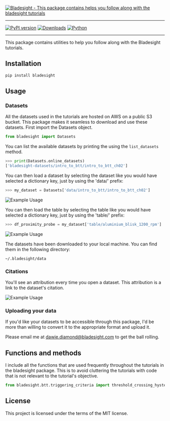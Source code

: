[![Bladesight - This package contains helps you follow along with the bladesight tutorials](https://intro-to-btt-using-python-assets.s3.amazonaws.com/bladesight_logo_horizontal_ORIGINAL.jpg)](https://github.com/Bladesight)

------------------------------------------------------------------------

[![PyPI version](https://badge.fury.io/py/bladesight.svg)](https://badge.fury.io/py/bladesight)
[![Downloads](https://static.pepy.tech/badge/bladesight)](https://static.pepy.tech/badge/bladesight)
[![Python](https://img.shields.io/badge/python-3.9+-blue.svg)](https://img.shields.io/badge/python-3.9+-blue.svg)
_________________

This package contains utilities to help you follow along with the Bladesight tutorials.

## Installation

```bash
pip install bladesight
```

## Usage

### Datasets

All the datasets used in the tutorials are hosted on AWS on a public S3 bucket. This package makes it seamless to download and use these datasets. First import the Datasets object.

```python
from bladesight import Datasets
```

You can list the available datasets by printing the using the `list_datasets` method.

```python
>>> print(Datasets.online_datasets)
['bladesight-datasets/intro_to_btt/intro_to_btt_ch02']
```
You can then load a dataset by selecting the dataset like you would have selected a dictionary key, just by using the 'data/' prefix:

```python
>>> my_dataset = Datasets['data/intro_to_btt/intro_to_btt_ch02']
```
![Example Usage](https://intro-to-btt-using-python-assets.s3.amazonaws.com/load_dataset.gif)


You can then load the table by selecting the table like you would have selected a dictionary key, just by using the 'table/' prefix:

```python 
>>> df_proximity_probe = my_dataset['table/aluminium_blisk_1200_rpm']
```
![Example Usage](https://intro-to-btt-using-python-assets.s3.amazonaws.com/load_table.gif)

The datasets have been downloaded to your local machine. You can find them in the following directory:

```console
~/.bladesight/data
```

### Citations

You'll see an attribution every time you open a dataset. This attribution is a link to the dataset's citation. 

![Example Usage](https://intro-to-btt-using-python-assets.s3.amazonaws.com/citation_example.png)

### Uploading your data

If you'd like your datasets to be accessible through this package, I'd be more than willing to convert it to the appropriate format and upload it.

Please email me at <a href="mailto:dawie.diamond@bladesight.com">dawie.diamond@bladesight.com </a> to get the ball rolling.

## Functions and methods

I include all the functions that are used frequently throughout the tutorials in the bladesight package. This is to avoid cluttering the tutorials with code that is not relevant to the tutorial's objective.

```python
from bladesight.btt.triggering_criteria import threshold_crossing_hysteresis_rising
```

## License

This project is licensed under the terms of the MIT license.